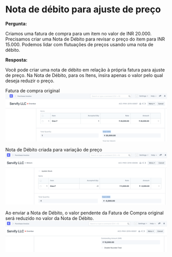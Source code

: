 # Nota de débito para ajuste de preço



  
**Pergunta:** 


  
Criamos uma fatura de compra para um item no valor de INR 20.000. Precisamos criar uma Nota de Débito para revisar o preço do item para INR 15.000. Podemos lidar com flutuações de preços usando uma nota de débito.
  

**Resposta:** 


Você pode criar uma nota de débito em relação à própria fatura para ajuste de preço. Na Nota de Débito, para os Itens, insira apenas o valor pelo qual deseja reduzir o preço.
  

Fatura de compra original
![](/files/Kh6hmYQ.png)
  

Nota de Débito criada para variação de preço
![](/files/hozZAXO.png)
  

  

Ao enviar a Nota de Débito, o valor pendente da Fatura de Compra original será reduzido no valor da Nota de Débito.
![](/files/qzJIBno.png)

